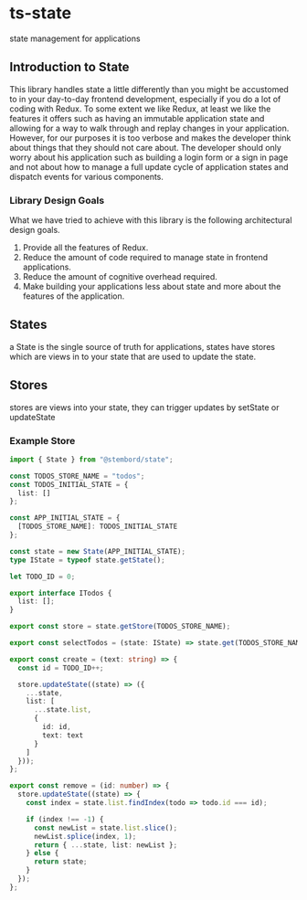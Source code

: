 # ts-state

state management for applications

## Introduction to State

This library handles state a little differently than you might be accustomed to in your day-to-day frontend development, especially if you do a lot of coding with Redux. To some extent we like Redux, at least we like the features it offers such as having an immutable application state and allowing for a way to walk through and replay changes in your application. However, for our purposes it is too verbose and makes the developer think about things that they should not care about. The developer should only worry about his application such as building a login form or a sign in page and not about how to manage a full update cycle of application states and dispatch events for various components.

### Library Design Goals

What we have tried to achieve with this library is the following architectural design goals.

1. Provide all the features of Redux.
2. Reduce the amount of code required to manage state in frontend applications.
3. Reduce the amount of cognitive overhead required.
4. Make building your applications less about state and more about the features of the application.

## States

a State is the single source of truth for applications, states have stores which are views in to your state that are used to update the state.

## Stores

stores are views into your state, they can trigger updates by setState or updateState

### Example Store

```typescript
import { State } from "@stembord/state";

const TODOS_STORE_NAME = "todos";
const TODOS_INITIAL_STATE = {
  list: []
};

const APP_INITIAL_STATE = {
  [TODOS_STORE_NAME]: TODOS_INITIAL_STATE
};

const state = new State(APP_INITIAL_STATE);
type IState = typeof state.getState();

let TODO_ID = 0;

export interface ITodos {
  list: [];
}

export const store = state.getStore(TODOS_STORE_NAME);

export const selectTodos = (state: IState) => state.get(TODOS_STORE_NAME).list;

export const create = (text: string) => {
  const id = TODO_ID++;

  store.updateState((state) => ({
    ...state,
    list: [
      ...state.list,
      {
        id: id,
        text: text
      }
    ]
  }));
};

export const remove = (id: number) => {
  store.updateState((state) => {
    const index = state.list.findIndex(todo => todo.id === id);

    if (index !== -1) {
      const newList = state.list.slice();
      newList.splice(index, 1);
      return { ...state, list: newList };
    } else {
      return state;
    }
  });
};
```
